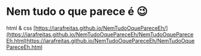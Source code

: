 # Nem tudo o que parece é 😉
html & css
[https://iarafreitas.github.io/NemTudoOquePareceEh/](https://iarafreitas.github.io/NemTudoOquePareceEh/NemTudoOquePareceEh.html)https://iarafreitas.github.io/NemTudoOquePareceEh/NemTudoOquePareceEh.html
